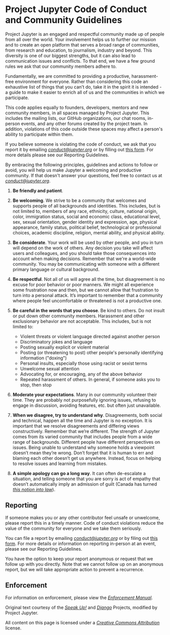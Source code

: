 
# Project Jupyter Code of Conduct and Community Guidelines

Project Jupyter is an engaged and respectful community made up of people
from all over the world. Your involvement helps us to further our
mission and to create an open platform that serves a broad range of
communities, from research and education, to journalism, industry and
beyond. This diversity is one of our biggest strengths, but it can also
lead to communication issues and conflicts. To that end, we have a few
ground rules we ask that our community members adhere to.

Fundamentally, we are committed to providing a productive,
harassment-free environment for everyone. Rather than considering this
code an exhaustive list of things that you can’t do, take it in the
spirit it is intended - a guide to make it easier to enrich all of us
and the communities in which we participate.

This code applies equally to founders, developers, mentors and new
community members, in all spaces managed by Project Jupyter. This
includes the mailing lists, our GitHub organizations, our chat rooms,
in-person events, and any other forums created by the project team. In
addition, violations of this code outside these spaces may affect a
person's ability to participate within them.

If you believe someone is violating the code of conduct, we ask that you
report it by emailing
[*conduct@jupyter.org*](mailto:conduct@jupyter.org) or by filling out
[this form](https://goo.gl/forms/sJzOIie3zde9M71T2). For more details
please see our Reporting Guidelines.

By embracing the following principles, guidelines and actions to follow
or avoid, you will help us make Jupyter a welcoming and productive
community.
If that doesn't answer your questions, feel free to contact us at
[*conduct@jupyter.org*](mailto:conduct@jupyter.org).


1. **Be friendly and patient**.

1. **Be welcoming**. We strive to be a community that welcomes and supports people of all backgrounds and identities. This includes, but is not limited to, members of any race, ethnicity, culture, national origin, color, immigration status, social and economic class, educational level, sex, sexual orientation, gender identity and expression, age, physical appearance, family status, political belief, technological or professional choices, academic discipline, religion, mental ability, and physical ability.

1. **Be considerate**. Your work will be used by other people, and you in turn will depend on the work of others. Any decision you take will affect users and colleagues, and you should take those consequences into account when making decisions. Remember that we're a world-wide community. You may be communicating with someone with a different primary language or cultural background.

1. **Be respectful**. Not all of us will agree all the time, but disagreement is no excuse for poor behavior or poor manners. We might all experience some frustration now and then, but we cannot allow that frustration to turn into a personal attack. It’s important to remember that a community where people feel uncomfortable or threatened is not a productive one.

1. **Be careful in the words that you choose**. Be kind to others. Do not insult or put down other community members. Harassment and other exclusionary behavior are not acceptable. This includes, but is not limited to:
   * Violent threats or violent language directed against another person
   * Discriminatory jokes and language
   * Posting sexually explicit or violent material
   * Posting (or threatening to post) other people's personally identifying information ("doxing")
   * Personal insults, especially those using racist or sexist terms
   * Unwelcome sexual attention
   * Advocating for, or encouraging, any of the above behavior
   * Repeated harassment of others. In general, if someone asks you to stop, then stop

1. **Moderate your expectations**. Many in our community volunteer their time. They are probably not purposefully ignoring issues, refusing to engage in discussion, avoiding features, etc. but often just unavailable.

1. **When we disagree, try to understand why**. Disagreements, both social and technical, happen all the time and Jupyter is no exception. It is important that we resolve disagreements and differing views constructively. Remember that we’re different. The strength of Jupyter comes from its varied community that includes people from a wide range of backgrounds. Different people have different perspectives on issues. Being unable to understand why someone holds a viewpoint doesn’t mean they’re wrong. Don’t forget that it is human to err and blaming each other doesn’t get us anywhere. Instead, focus on helping to resolve issues and learning from mistakes.

1. **A simple apology can go a long way**.  It can often de-escalate a situation, and telling
someone that you are sorry is act of empathy that doesn’t automatically imply an admission of guilt (Canada has turned [*this notion into law*](http://www.theloop.ca/canadians-love-to-say-sorry-so-much-we-had-to-make-this-law/)).


## Reporting

If someone makes you or any other contributor feel unsafe or unwelcome,
please report this in a timely manner. Code of conduct violations reduce
the value of the community for everyone and we take them seriously.

You can file a report by emailing
[*conduct@jupyter.org*](mailto:conduct@jupyter.org) or by filing out
[this form](https://goo.gl/forms/sJzOIie3zde9M71T2). For more details or
information on reporting in-person at an event, please see our Reporting
Guidelines.

You have the option to keep your report anonymous or request that we
follow up with you directly. Note that we cannot follow up on an
anonymous report, but we will take appropriate action to prevent a
recurrence.


## Enforcement

For information on enforcement, please view the [*Enforcement
Manual*](enforcement.md).

Original text courtesy of the [*Speak
Up!*](http://web.archive.org/web/20141109123859/http://speakup.io/coc.html)
and [*Django*](https://www.djangoproject.com/conduct/) Projects,
modified by Project Jupyter.

All content on this page is licensed under a [*Creative Commons
Attribution*](http://creativecommons.org/licenses/by/3.0/) license.
